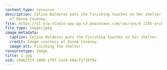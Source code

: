```yaml
---
content_type: resource
description: Celina Balderas puts the finishing touches on her shelter. Image courtesy
  of Donna Coveney.
file: https://ol-ocw-studio-app-qa.s3.amazonaws.com/courses/4-125b-architecture-studio-building-in-landscapes-fall-2005/c9d62f2f10001f972a24b0acf1f26f9a_1.jpg
file_type: image/jpeg
image_metadata:
  caption: Celina Balderas puts the finishing touches on her shelter.
  credit: Image courtesy of Donna Coveney.
  image-alt: Finishing the shelter.
resourcetype: Image
title: 1.jpg
uid: c9d62f2f-1000-1f97-2a24-b0acf1f26f9a
---
```

